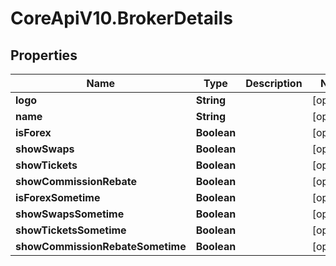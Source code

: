 # CoreApiV10.BrokerDetails

## Properties
Name | Type | Description | Notes
------------ | ------------- | ------------- | -------------
**logo** | **String** |  | [optional] 
**name** | **String** |  | [optional] 
**isForex** | **Boolean** |  | [optional] 
**showSwaps** | **Boolean** |  | [optional] 
**showTickets** | **Boolean** |  | [optional] 
**showCommissionRebate** | **Boolean** |  | [optional] 
**isForexSometime** | **Boolean** |  | [optional] 
**showSwapsSometime** | **Boolean** |  | [optional] 
**showTicketsSometime** | **Boolean** |  | [optional] 
**showCommissionRebateSometime** | **Boolean** |  | [optional] 


